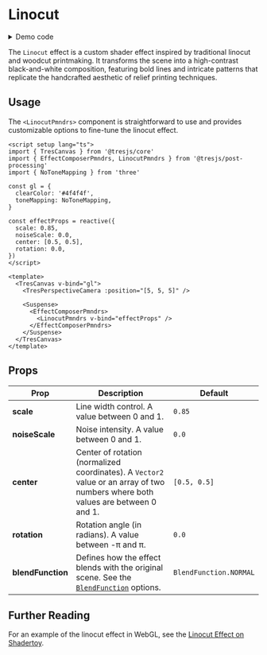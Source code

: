 # Linocut

<DocsDemoGUI>
  <LinocutDemo />
</DocsDemoGUI>

<details>
  <summary>Demo code</summary>

  <<< @/.vitepress/theme/components/pmdrs/LinocutDemo.vue{0}
</details>

The `Linocut` effect is a custom shader effect inspired by traditional linocut and woodcut printmaking. It transforms the scene into a high-contrast black-and-white composition, featuring bold lines and intricate patterns that replicate the handcrafted aesthetic of relief printing techniques.

## Usage

The `<LinocutPmndrs>` component is straightforward to use and provides customizable options to fine-tune the linocut effect.

```vue{3,11-16,23-27}
<script setup lang="ts">
import { TresCanvas } from '@tresjs/core'
import { EffectComposerPmndrs, LinocutPmndrs } from '@tresjs/post-processing'
import { NoToneMapping } from 'three'

const gl = {
  clearColor: '#4f4f4f',
  toneMapping: NoToneMapping,
}

const effectProps = reactive({
  scale: 0.85,
  noiseScale: 0.0,
  center: [0.5, 0.5],
  rotation: 0.0,
})
</script>

<template>
  <TresCanvas v-bind="gl">
    <TresPerspectiveCamera :position="[5, 5, 5]" />

    <Suspense>
      <EffectComposerPmndrs>
        <LinocutPmndrs v-bind="effectProps" />
      </EffectComposerPmndrs>
    </Suspense>
  </TresCanvas>
</template>
```

## Props

| Prop           | Description                                                                                                                                                                  | Default                  |
| -------------- | ---------------------------------------------------------------------------------------------------------------------------------------------------------------------------- | ------------------------ |
| **scale**      | Line width control. A value between 0 and 1.                                                                                                                                 | `0.85`                   |
| **noiseScale** | Noise intensity. A value between 0 and 1.                                                                                                                                    | `0.0`                    |
| **center**     | Center of rotation (normalized coordinates). A `Vector2` value or an array of two numbers where both values are between 0 and 1.                                              | `[0.5, 0.5]`             |
| **rotation**   | Rotation angle (in radians). A value between -π and π.                                                                                                                       | `0.0`                    |
| **blendFunction** | Defines how the effect blends with the original scene. See the [`BlendFunction`](https://pmndrs.github.io/postprocessing/public/docs/variable/index.html#static-variable-BlendFunction) options. | `BlendFunction.NORMAL`   |

## Further Reading

For an example of the linocut effect in WebGL, see the [Linocut Effect on Shadertoy](https://www.shadertoy.com/view/4XVcDV).
